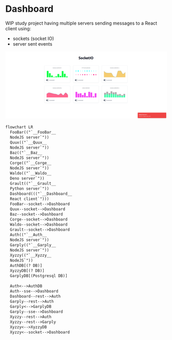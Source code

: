 # Dashboard

WIP study project having multiple servers sending messages to a React client using:

- sockets (socket IO)
- server sent events

![screenshot](./img/screenshot.png)

```mermaid
flowchart LR
  FooBar(("`__FooBar__
  NodeJS server`"))
  Quux(("`__Quux__
  NodeJS server`"))
  Baz(("`__Baz__
  NodeJS server`"))
  Corge(("`__Corge__
  NodeJS server`"))
  Waldo(("`__Waldo__
  Deno server`"))
  Grault(("`__Grault__
  Python server`"))
  Dashboard((("`__Dashboard__
  React client`")))
  FooBar--socket-->Dashboard
  Quux--socket-->Dashboard
  Baz--socket-->Dashboard
  Corge--socket-->Dashboard
  Waldo--socket-->Dashboard
  Grault--socket-->Dashboard
  Auth(("`__Auth__
  NodeJS server`"))
  Garply(("`__Garply__
  NodeJS server`"))
  Xyzzy(("`__Xyzzy__
  NodeJS`"))
  AuthDB[(? DB)]
  XyzzyDB[(? DB)]
  GarplyDB[(Postgresql DB)]

  Auth<-->AuthDB
  Auth--sse-->Dashboard
  Dashboard--rest-->Auth
  Garply--rest-->Auth
  Garply<-->GarplyDB
  Garply--sse-->Dashboard
  Xyzzy--rest-->Auth
  Xyzzy--rest-->Garply
  Xyzzy<-->XyzzyDB
  Xyzzy<--socket-->Dashboard

```
